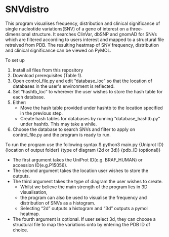 # SNVdistro
This program visualises frequency, distribution and clinical significance of single nucleotide variations(SNV) of a gene of interest on 
a three-dimensional structure. It searches ClinVar, dbSNP and gnomAD for SNVs which are filtered according to users interest and mapped
to a structural file retreived from PDB. The resulting heatmap of SNV frequency, distribution and clinical significance can be viewed on
PyMOL. 

To set up
1. Install all files from this repository
2. Download prerequisites (Table 1).
3. Open control_file.py and edit “database_loc” so that the location of databases in the user's environment is reflected.
4. Set “hashtb_loc” to wherever the user wishes to store the hash table for each database.
5. Either:
      - Move the hash table provided under hashtb to the location specified in the previous step.
      - Create hash tables for databases by running “database_hashtb.py” under hashtb. This may take a while.
6. Choose the database to search SNVs and filter to apply on control_file.py and the program is ready to run.


To run the program use the following syntax
   $ python3 main.py {Uniprot ID} {location of output folder} {type of diagram (2d or 3d)} {pdb_ID (optional)}

- The first argument takes the UniProt ID(e.g. BRAF_HUMAN) or accession ID(e.g.P15056). 
- The second argument takes the location user wishes to store the outputs. 
- The third argument takes the type of diagram the user wishes to create. 
   - Whilst we believe the main strength of the program lies in 3D visualisation, 
   - the program can also be used to visualise the frequency and distribution of SNVs as a histogram. 
   - Selecting “2d” outputs a histogram and “3d” outputs a pymol heatmap. 
- The fourth argument is optional. If user select 3d, they can choose a structural file to map the variations onto by entering the PDB ID of choice.
